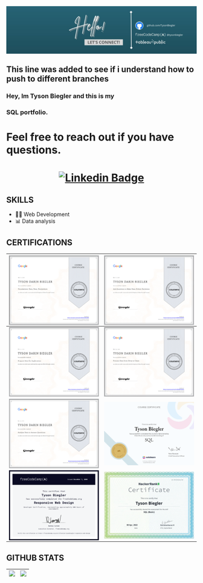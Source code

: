 <img align="center" src="SQL_Portfolio/Images/TysonBannerPicture.jpg" />

## This line was added to see if i understand how to push to different branches

### Hey, Im Tyson Biegler and this is my
### SQL portfolio.

# Feel free to reach out if you have questions. 
# <div align="center">[![Linkedin Badge](https://img.shields.io/badge/-TysonBiegler-blue?style=plastic-square&logo=Linkedin&logoColor=white&link=https://www.linkedin.com/in/tysonbiegler/)](https://www.linkedin.com/in/tysonbiegler/)</div>

## SKILLS
- 👨‍💻 Web Development 
- 📊 Data analysis 

## CERTIFICATIONS

<img align="center" src="SQL_Portfolio/Images/Google1.png" />  |   <img align="center" src="SQL_Portfolio/Images/Google2.png" />
------ | -----
<img align="center" src="SQL_Portfolio/Images/Google3.png" />  |   <img align="center" src="SQL_Portfolio/Images/Google4.png" />
<img align="center" src="SQL_Portfolio/Images/Google5.png" />  |   <img align="center" src="SQL_Portfolio/Images/SoloLearn.png" />
<img align="center" src="SQL_Portfolio/Images/ResponsiveWebDesign.png" />  |   <img align="center" src="SQL_Portfolio/Images/HackerRank.png" />

## GITHUB STATS
<img src="https://github-readme-stats.vercel.app/api?username=tysonbiegler&&show_icons=true&count_private=true&theme=radical"/>|<img src="https://github-readme-streak-stats.herokuapp.com/?user=tysonbiegler&theme=radical"/>|
|---|---|
